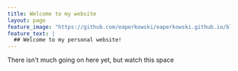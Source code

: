 ```yaml
---
title: Welcome to my website
layout: page
feature_image: "https://github.com/eaperkowski/eaperkowski.github.io/blob/master/files/Evan_twitterpic.jpeg"
feature_text: |
  ## Welcome to my personal website!
---
```


There isn't much going on here yet, but watch this space
